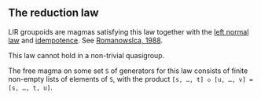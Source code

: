 ## The reduction law

LIR groupoids are magmas satisfying this law together with the [left normal law](https://teorth.github.io/equational_theories/implications/?4673) and [idempotence](https://teorth.github.io/equational_theories/implications/?3).  See [Romanowslca, 1988](https://doi.org/10.1515/dema-1988-0409).

This law cannot hold in a non-trivial quasigroup.

The free magma on some set `S` of generators for this law consists of finite non-empty lists of elements of `S`, with the product `[s, …, t] ◇ [u, …, v] = [s, …, t, u]`.

